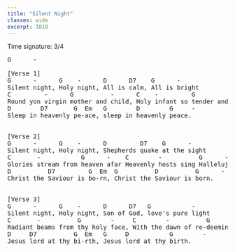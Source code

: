 ```yaml
---
title: "Silent Night"
classes: wide
excerpt: 1818
---
```


Time signature: 3/4

<pre>
G      -

[Verse 1]
G      -      G    -      D      D7    G      -
Silent night, Holy night, All is calm, All is bright
C         -      G          -      C    -         G          -
Round yon virgin mother and child, Holy infant so tender and mild
D        D7       G  Em   G        D        G     -
Sleep in heavenly pe-ace, sleep in heavenly peace.


[Verse 2]
G      -      G    -      D         D7    G      -
Silent night, Holy night, Shepherds quake at the sight
C       -           G      -    C        -          G      -
Glories stream from heaven afar Heavenly hosts sing Hallelujah
D          D7         G  Em  G          D          G      -
Christ the Saviour is bo-rn, Christ the Saviour is born.


[Verse 3]
G      -      G    -      D      D7   G           -
Silent night, Holy night, Son of God, love's pure light
C       -          G        -     C        -          G       -
Radiant beams from thy holy face, With the dawn of re-deeming grace
D     D7          G  Em   G     D           G        -
Jesus lord at thy bi-rth, Jesus lord at thy birth.
</pre>

